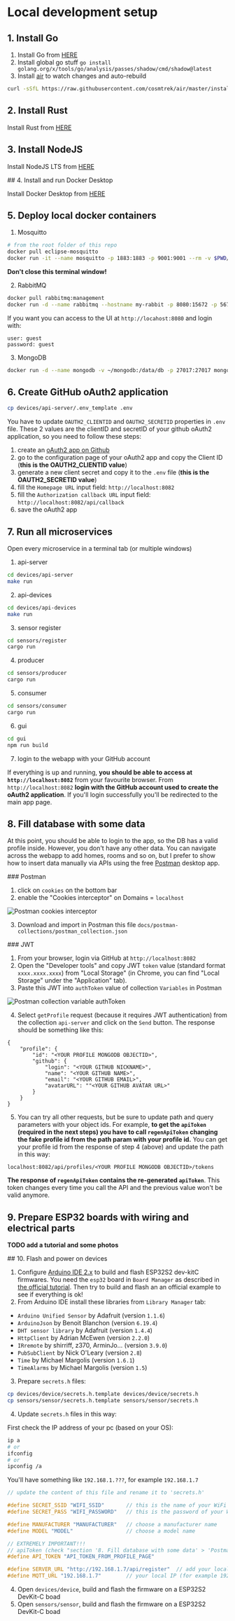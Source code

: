 # Local development setup


## 1. Install Go


1. Install Go from [HERE](https://go.dev/)
2. Install global go stuff `go install golang.org/x/tools/go/analysis/passes/shadow/cmd/shadow@latest`
3. Install [air](https://github.com/cosmtrek/air) to watch changes and auto-rebuild

```bash
curl -sSfL https://raw.githubusercontent.com/cosmtrek/air/master/install.sh | sh -s -- -b $(go env GOPATH)/bin
```


## 2. Install Rust


Install Rust from [HERE](https://www.rust-lang.org/)


## 3. Install NodeJS


Install NodeJS LTS from [HERE](https://nodejs.org/)


## 4. Install and run Docker Desktop


Install Docker Desktop from [HERE](https://www.docker.com/products/docker-desktop/)


## 5. Deploy local docker containers


1. Mosquitto

```bash
# from the root folder of this repo
docker pull eclipse-mosquitto
docker run -it --name mosquitto -p 1883:1883 -p 9001:9001 --rm -v $PWD/mosquitto/mosquitto-no-security.conf:/mosquitto/config/mosquitto.conf -v /mosquitto/data -v /mosquitto/log eclipse-mosquitto
```
**Don't close this terminal window!**

2. RabbitMQ

```bash
docker pull rabbitmq:management
docker run -d --name rabbitmq --hostname my-rabbit -p 8080:15672 -p 5672:5672 rabbitmq:management
```

If you want you can access to the UI at `http://locahost:8080` and login with:
```
user: guest
password: guest
```

3. MongoDB

```bash
docker run -d --name mongodb -v ~/mongodb:/data/db -p 27017:27017 mongo:6
```


## 6. Create GitHub oAuth2 application


```bash
cp devices/api-server/.env_template .env
```

You have to update `OAUTH2_CLIENTID` and `OAUTH2_SECRETID` properties in `.env` file.
These 2 values are the clientID and secretID of your github oAuth2 application, so you need to follow these steps:
1. create an [oAuth2 app on Github](https://docs.github.com/en/developers/apps/building-oauth-apps/creating-an-oauth-app)
2. go to the configuration page of your oAuth2 app and copy the Client ID (**this is the OAUTH2_CLIENTID value**)
3. generate a new client secret and copy it to the `.env` file (**this is the OAUTH2_SECRETID value**)
4. fill the `Homepage URL` input field: `http://localhost:8082`
5. fill the `Authorization callback URL` input field: `http://localhost:8082/api/callback`
6. save the oAuth2 app


## 7. Run all microservices


Open every microservice in a terminal tab (or multiple windows)

1. api-server

```bash
cd devices/api-server
make run
```

2. api-devices

```bash
cd devices/api-devices
make run
```

3. sensor register

```bash
cd sensors/register
cargo run
```

4. producer

```bash
cd sensors/producer
cargo run
```

5. consumer

```bash
cd sensors/consumer
cargo run
```

6. gui

```bash
cd gui
npm run build
```

7. login to the webapp with your GitHub account

If everything is up and running, **you should be able to access at `http://localhost:8082`** from your favourite browser.
From `http://localhost:8082` **login with the GitHub account used to create the oAuth2 application**.
If you'll login successfully you'll be redirected to the main app page.


## 8. Fill database with some data


At this point, you should be able to login to the app, so the DB has a valid profile inside.
However, you don't have any other data.
You can navigate across the webapp to add homes, rooms and so on, but I prefer to show how to insert data manually via APIs using the free [Postman](https://www.postman.com/) desktop app.

### Postman


1. click on `cookies` on the bottom bar
2. enable the "Cookies interceptor" on Domains = `localhost`
<img src="https://raw.githubusercontent.com/Ks89/air-conditioner/master/docs/images/postman-cookies-interceptor.png" alt="Postman cookies interceptor">

3. Download and import in Postman this file `docs/postman-collections/postman_collection.json`

### JWT


1. From your browser, login via GitHub at `http://localhost:8082`
2. Open the "Developer tools" and copy JWT `token` value (standard format `xxxx.xxxx.xxxx`) from "Local Storage" (in Chrome, you can find "Local Storage" under the "Application" tab).
3. Paste this JWT into `authToken` value of collection `Variables` in Postman

<img src="https://raw.githubusercontent.com/Ks89/air-conditioner/master/docs/images/postman-variables-jwt.png" alt="Postman collection variable authToken">

4. Select `getProfile` request (because it requires JWT authentication) from the collection `api-server` and click on the `Send` button. The response should be something like this:
```
{
    "profile": {
        "id": "<YOUR PROFILE MONGODB OBJECTID>",
        "github": {
            "login": "<YOUR GITHUB NICKNAME>",
            "name": "<YOUR GITHUB NAME>",
            "email": "<YOUR GITHUB EMAIL>",
            "avatarURL": ""<YOUR GITHUB AVATAR URL>"
        }
    }
}
```

5. You can try all other requests, but be sure to update path and query parameters with your object ids.
For example, **to get the `apiToken` (required in the next steps) you have to call `regenApiToken` changing the fake profile id from the path param with your profile id.**
You can get your profile id from the response of step 4 (above) and update the path in this way:
```
localhost:8082/api/profiles/<YOUR PROFILE MONGODB OBJECTID>/tokens
```
**The response of `regenApiToken` contains the re-generated `apiToken`**. This token changes every time you call the API and the previous value won't be valid anymore.


## 9. Prepare ESP32 boards with wiring and electrical parts


**TODO add a tutorial and some photos**


## 10. Flash and power on devices


1. Configure [Arduino IDE 2.x](https://www.arduino.cc/en/software) to build and flash ESP32S2 dev-kitC firmwares. You need the `esp32` board in `Board Manager` as described in [the official tutorial](https://espressif-docs.readthedocs-hosted.com/projects/arduino-esp32/en/latest/installing.html).
Then try to build and flash an an official example to see if everything is ok!
2. From Arduino IDE install these libraries from `Library Manager` tab:
- `Arduino Unified Sensor` by Adafruit (version `1.1.6`)
- `ArduinoJson` by Benoit Blanchon (version `6.19.4`)
- `DHT sensor library` by Adafruit (version `1.4.4`)
- `HttpClient` by Adrian McEwen (version `2.2.0`)
- `IRremote` by shirriff, z370, ArminJo... (version `3.9.0`)
- `PubSubClient` by Nick O'Leary (version `2.8`)
- `Time` by Michael Margolis (version `1.6.1`)
- `TimeAlarms` by Michael Margolis (version `1.5`)
3. Prepare `secrets.h` files:

```bash
cp devices/device/secrets.h.template devices/device/secrets.h
cp sensors/sensor/secrets.h.template sensors/sensor/secrets.h
```

4. Update `secrets.h` files in this way:

First check the IP address of your pc (based on your OS):

```bash
ip a
# or
ifconfig
# or
ipconfig /a
```

You'll have something like `192.168.1.???`, for example `192.168.1.7`

```cpp
// update the content of this file and rename it to 'secrets.h'

#define SECRET_SSID "WIFI_SSID"       // this is the name of your WiFi network
#define SECRET_PASS "WIFI_PASSWORD"   // this is the password of your WiFi network

#define MANUFACTURER "MANUFACTURER"   // choose a manufacturer name
#define MODEL "MODEL"                 // choose a model name

// EXTREMELY IMPORTANT!!!
// apiToken (check "section '8. Fill database with some data' > 'Postman' > point 5" in this file above)
#define API_TOKEN "API_TOKEN_FROM_PROFILE_PAGE"

#define SERVER_URL "http://192.168.1.7/api/register"  // add your local IP (for example 192.168.1.7)
#define MQTT_URL "192.168.1.7"        // your local IP (for example 192.168.1.7)
```

4. Open `devices/device`, build and flash the firmware on a ESP32S2 DevKit-C boad
5. Open `sensors/sensor`, build and flash the firmware on a ESP32S2 DevKit-C boad